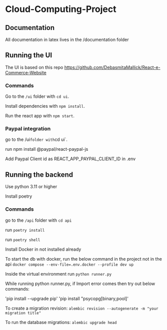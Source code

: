 # Cloud-Computing-Project

## Documentation

All documentation in latex lives in the /documentation folder

## Running the UI

The UI is based on this repo https://github.com/DebasmitaMallick/React-e-Commerce-Website

### Commands

Go to the `/ui` folder with `cd ui`.

Install dependencies with `npm install`.

Run the react app with `npm start`.

### Paypal integration
go to the /ui` folder with `cd ui`.

run npm install @paypal/react-paypal-js

Add Paypal Client id as REACT_APP_PAYPAL_CLIENT_ID in .env

## Running the backend

Use python 3.11 or higher

Install poetry

### Commands

go to the `/api` folder with `cd api`

run `poetry install`

run `poetry shell`

Install Docker in not installed already

To start the db with docker, run the below command in the project not in the api
`docker compose --env-file=.env.docker --profile dev up`

Inside the virtual environment run `python runner.py`

While running python runner.py, if Import error comes then try out below commands:

'pip install --upgrade pip'
'pip install "psycopg[binary,pool]'

To create a migration revision: `alembic revision --autogenerate -m "your migration title"`

To run the database migrations: `alembic upgrade head`
